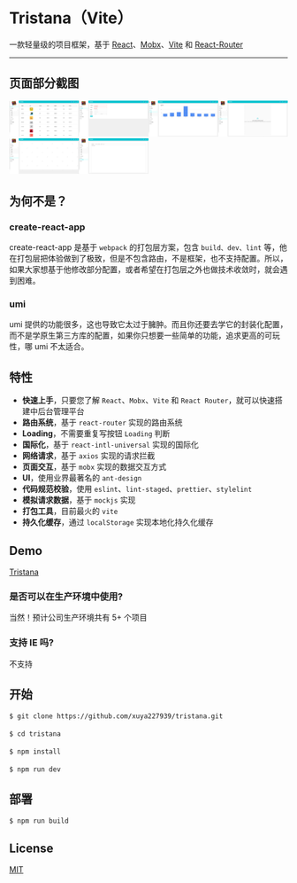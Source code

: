 # Tristana（Vite）

一款轻量级的项目框架，基于 [React](https://github.com/facebook/react)、[Mobx](https://github.com/mobxjs/mobx)、[Vite](https://github.com/vitejs/vite) 和 [React-Router](https://github.com/ReactTraining/react-router)

---

## 页面部分截图

<img alt="1" src="./images/1.png" width="25%" /><img alt="1" src="./images/2.png" width="25%" /><img alt="1" src="./images/3.png" width="25%" /><img alt="1" src="./images/4.png" width="25%" /><img alt="1" src="./images/5.png" width="25%" /><img alt="1" src="./images/6.png" width="25%" />

## 为何不是？

### create-react-app

create-react-app 是基于 `webpack` 的打包层方案，包含 `build、dev、lint` 等，他在打包层把体验做到了极致，但是不包含路由，不是框架，也不支持配置。所以，如果大家想基于他修改部分配置，或者希望在打包层之外也做技术收敛时，就会遇到困难。

### umi

umi 提供的功能很多，这也导致它太过于臃肿。而且你还要去学它的封装化配置，而不是学原生第三方库的配置，如果你只想要一些简单的功能，追求更高的可玩性，哪 umi 不太适合。

## 特性

-   **快速上手**，只要您了解 `React`、`Mobx`、`Vite` 和 `React Router`，就可以快速搭建中后台管理平台
-   **路由系统**，基于 `react-router` 实现的路由系统
-   **Loading**，不需要重复写按钮 `Loading` 判断
-   **国际化**，基于 `react-intl-universal` 实现的国际化
-   **网络请求**，基于 `axios` 实现的请求拦截
-   **页面交互**，基于 `mobx` 实现的数据交互方式
-   **UI**，使用业界最著名的 `ant-design`
-   **代码规范校验**，使用 `eslint`、`lint-staged`、`prettier`、`stylelint`
-   **模拟请求数据**，基于 `mockjs` 实现
-   **打包工具**，目前最火的 `vite`
-   **持久化缓存**，通过 `localStorage` 实现本地化持久化缓存

## Demo

[Tristana](https://order.downfuture.com/#/dashboard)

### 是否可以在生产环境中使用?

当然！预计公司生产环境共有 5+ 个项目

### 支持 IE 吗?

不支持

## 开始

```
$ git clone https://github.com/xuya227939/tristana.git

$ cd tristana

$ npm install

$ npm run dev
```

## 部署

```
$ npm run build
```

## License

[MIT](https://tldrlegal.com/license/mit-license)

